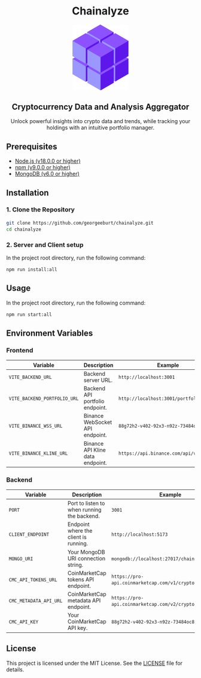 <div align="center">
  <h1> Chainalyze </h1>
  <img src="./assets/images/chainalyze-icon.png" width="150" alt="chainalyze logo">
  <h2>Cryptocurrency Data and Analysis Aggregator</h2>
  Unlock powerful insights into crypto data and trends, while tracking your holdings with an intuitive portfolio manager.
</div>

## Prerequisites

- [Node.js (v18.0.0 or higher)](https://nodejs.org/en/download/)
- [npm (v9.0.0 or higher)](https://nodejs.org/en/download/)
- [MongoDB (v6.0 or higher)](https://www.mongodb.com/try/download/community)

## Installation
### 1. Clone the Repository
```bash
git clone https://github.com/georgeeburt/chainalyze.git
cd chainalyze
```

### 2. Server and Client setup

In the project root directory, run the following command:
```bash
npm run install:all
```

## Usage
In the project root directory, run the following command:
```bash
npm run start:all
```

## Environment Variables

### Frontend

| Variable                      | Description                                 | Example                                    |
|-------------------------------|---------------------------------------------|--------------------------------------------|
| `VITE_BACKEND_URL`            | Backend server URL.                         | `http://localhost:3001`                    |
| `VITE_BACKEND_PORTFOLIO_URL`  | Backend API portfolio endpoint.             | `http://localhost:3001/portfolio`          |
| `VITE_BINANCE_WSS_URL`        | Binance WebSocket API endpoint.             | `88g72h2-v402-92x3-n92z-73484oc83k`        |
| `VITE_BINANCE_KLINE_URL`      | Binance API Kline data endpoint.            | `https://api.binance.com/api/v3/klines`    |

### Backend

| Variable                | Description                                 | Example                                                     |
|-------------------------|---------------------------------------------|-------------------------------------------------------------|
| `PORT`                  | Port to listen to when running the backend. | `3001`                                                      |
| `CLIENT_ENDPOINT`       | Endpoint where the client is running.       | `http://localhost:5173`                                     |
| `MONGO_URI`             | Your MongoDB URI connection string.         | `mongodb://localhost:27017/chainalyze`                      |
| `CMC_API_TOKENS_URL`    | CoinMarketCap tokens API endpoint.          | `https://pro-api.coinmarketcap.com/v1/cryptocurrency/`      |
| `CMC_METADATA_API_URL`  | CoinMarketCap metadata API endpoint.        | `https://pro-api.coinmarketcap.com/v2/cryptocurrency/info`  |
| `CMC_API_KEY`           | Your CoinMarketCap API key.                 | `88g72h2-v402-92x3-n92z-73484oc83k`                         |

## License

This project is licensed under the MIT License. See the [LICENSE](./LICENSE.md) file for details.